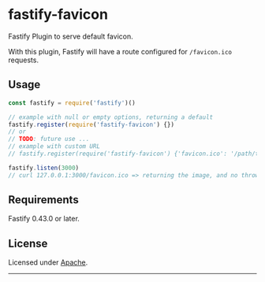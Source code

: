 # fastify-favicon
Fastify Plugin to serve default favicon.

With this plugin, Fastify will have a route configured for `/favicon.ico` requests.


## Usage

```js
const fastify = require('fastify')()

// example with null or empty options, returning a default
fastify.register(require('fastify-favicon') {})
// or
// TODO: future use ...
// example with custom URL
// fastify.register(require('fastify-favicon') {'favicon.ico': '/path/to/favicon.ico'})

fastify.listen(3000)
// curl 127.0.0.1:3000/favicon.ico => returning the image, and no thrown error
```

## Requirements

Fastify 0.43.0 or later.


## License

Licensed under [Apache](./LICENSE).

----
